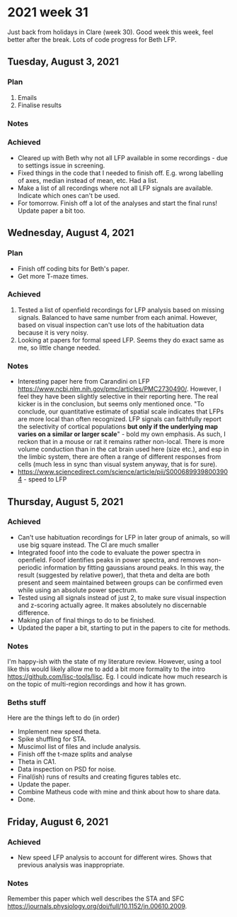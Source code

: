 # 2021 week 31

Just back from holidays in Clare (week 30). Good week this week, feel better after the break.
Lots of code progress for Beth LFP.

## Tuesday, August 3, 2021


### Plan

1. Emails
2. Finalise results

### Notes

### Achieved

- Cleared up with Beth why not all LFP available in some recordings - due to settings issue in screening.
- Fixed things in the code that I needed to finish off. E.g. wrong labelling of axes, median instead of mean, etc. Had a list.
- Make a list of all recordings where not all LFP signals are available. Indicate which ones can't be used.
- For tomorrow. Finish off a lot of the analyses and start the final runs! Update paper a bit too.

## Wednesday, August 4, 2021

### Plan

- Finish off coding bits for Beth's paper.
- Get more T-maze times.

### Achieved

1. Tested a list of openfield recordings for LFP analysis based on missing signals. Balanced to have same number from each animal. However, based on visual inspection can't use lots of the habituation data because it is very noisy.
2. Looking at papers for formal speed LFP. Seems they do exact same as me, so little change needed.

### Notes

- Interesting paper here from Carandini on LFP https://www.ncbi.nlm.nih.gov/pmc/articles/PMC2730490/. However, I feel they have been slightly selective in their reporting here. The real kicker is in the conclusion, but seems only mentioned once. "To conclude, our quantitative estimate of spatial scale indicates that LFPs are more local than often recognized. LFP signals can faithfully report the selectivity of cortical populations **but only if the underlying map varies on a similar or larger scale**" - bold my own emphasis. As such, I reckon that in a mouse or rat it remains rather non-local. There is more volume conduction than in the cat brain used here (size etc.), and esp in the limbic system, there are often a range of different responses from cells (much less in sync than visual system anyway, that is for sure).
- https://www.sciencedirect.com/science/article/pii/S0006899398003904 - speed to LFP

## Thursday, August 5, 2021

### Achieved

- Can't use habituation recordings for LFP in later group of animals, so will use big square instead. The CI are much smaller
- Integrated fooof into the code to evaluate the power spectra in openfield. Fooof identifies peaks in power spectra, and removes non-periodic information by fitting gaussians around peaks. In this way, the result (suggested by relative power), that theta and delta are both present and seem maintained between groups can be confirmed even while using an absolute power spectrum.
- Tested using all signals instead of just 2, to make sure visual inspection and z-scoring actually agree. It makes absolutely no discernable difference.
- Making plan of final things to do to be finished.
- Updated the paper a bit, starting to put in the papers to cite for methods.

### Notes

I'm happy-ish with the state of my literature review. However, using a tool like this would likely allow me to add a bit more formality to the intro https://github.com/lisc-tools/lisc. Eg. I could indicate how much research is on the topic of multi-region recordings and how it has grown.

### Beths stuff

Here are the things left to do (in order)
- Implement new speed theta.
- Spike shuffling for STA.
- Muscimol list of files and include analysis.
- Finish off the t-maze splits and analyse
- Theta in CA1.
- Data inspection on PSD for noise.
- Final(ish) runs of results and creating figures tables etc.
- Update the paper.
- Combine Matheus code with mine and think about how to share data.
- Done.

## Friday, August 6, 2021

### Achieved

- New speed LFP analysis to account for different wires. Shows that previous analysis was inappropriate.

### Notes

Remember this paper which well describes the STA and SFC https://journals.physiology.org/doi/full/10.1152/jn.00610.2009.